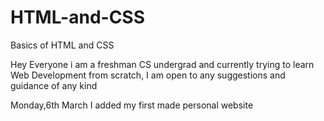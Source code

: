 # HTML-and-CSS
Basics of HTML and CSS


Hey Everyone i am a freshman CS undergrad and currently trying to learn Web Development from scratch,
I am open to any suggestions and guidance of any kind


Monday,6th March
I added my first made personal website
